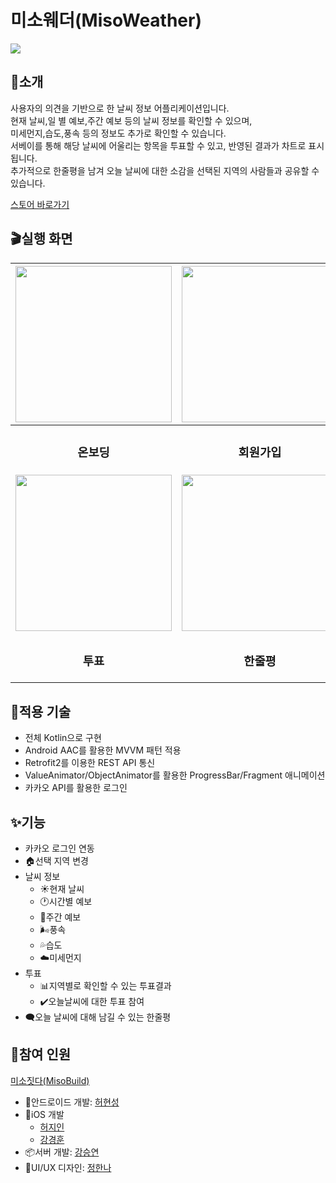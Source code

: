 # 미소웨더(MisoWeather)
![](https://i.imgur.com/l3Wj7vn.png)
## 🤗소개
사용자의 의견을 기반으로 한 날씨 정보 어플리케이션입니다.  
현재 날씨,일 별 예보,주간 예보 등의 날씨 정보를 확인할 수 있으며,  
미세먼지,습도,풍속 등의 정보도 추가로 확인할 수 있습니다.  
서베이를 통해 해당 날씨에 어울리는 항목을 투표할 수 있고, 반영된 결과가 차트로 표시됩니다.  
추가적으로 한줄평을 남겨 오늘 날씨에 대한 소감을 선택된 지역의 사람들과 공유할 수 있습니다.      

[스토어 바로가기](https://play.google.com/store/apps/details?id=com.miso.weatherchat)
  
## 🎬실행 화면
|<img src="https://user-images.githubusercontent.com/44759382/161091132-d9ce2b97-bcaf-4858-b454-49454338e638.gif" width="250" heigh="500"/>|<img src="https://user-images.githubusercontent.com/44759382/161091150-ab054289-4276-4217-a6c1-4058089416bf.gif" width="250" heigh="500"/>|<img src="https://user-images.githubusercontent.com/44759382/161091166-617fd0ab-96d4-4325-9bc7-c593edcce160.gif" width="250" heigh="500"/>|
|---|---|---|
|<h3 align="center">온보딩</h3>|<h3 align="center">회원가입</h3>|<h3 align="center">날씨</h3>|
|<img src="https://user-images.githubusercontent.com/44759382/161091181-b348ca6c-7090-4369-89f0-79e1a28310cd.gif" width="250" heigh="500"/>|<img src="https://user-images.githubusercontent.com/44759382/161091917-7575d728-7eb8-4ec4-a4ac-20a28409fc6b.gif" width="250" heigh="500"/>|<img src="https://user-images.githubusercontent.com/44759382/161094639-c88b8d36-94a5-4c92-a294-6e61d2b1d2a6.gif" width="250" heigh="500"/>|
|<h3 align="center">투표</h3>|<h3 align="center">한줄평</h3>|<h3 align="center">마이페이지</h3>|  
  
## 🔧적용 기술 
- 전체 Kotlin으로 구현 
- Android AAC를 활용한 MVVM 패턴 적용
- Retrofit2를 이용한 REST API 통신
- ValueAnimator/ObjectAnimator를 활용한 ProgressBar/Fragment 애니메이션
- 카카오 API를 활용한 로그인    
  
## ✨기능
- 카카오 로그인 연동
- 🏠선택 지역 변경
- 날씨 정보
  - ☀️현재 날씨
  - 🕐시간별 예보
  - 📆주간 예보
  - 🌬️풍속
  - 💦습도
  - ☁️미세먼지
- 투표
  - 📊지역별로 확인할 수 있는 투표결과
  - ✔️오늘날씨에 대한 투표 참여
- 🗨️오늘 날씨에 대해 남길 수 있는 한줄평  
   
## 🤝참여 인원
[미소짓다(MisoBuild)](https://github.com/misobuild)
- 🤖안드로이드 개발: [허현성](https://github.com/gjgustjd)
- 🍎iOS 개발
  - [허지인](https://github.com/JIINHEO)
  - [강경훈](https://github.com/KangKyung)
- 📦서버 개발: [강승연](https://github.com/tmddusgood)
- 🎨UI/UX 디자인: [정한나](https://shadow-doll-9bb.notion.site/a0753965f865412eaef69d1c2aa0ccdc)
